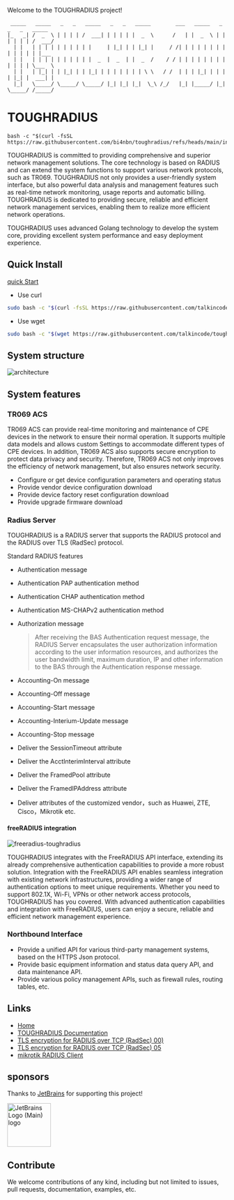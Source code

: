 Welcome to the TOUGHRADIUS project!

     _____   _____   _   _   _____   _   _   _____        ___   _____   _   _   _   _____  
    |_   _| /  _  \ | | | | /  ___| | | | | |  _  \      /   | |  _  \ | | | | | | /  ___/ 
      | |   | | | | | | | | | |     | |_| | | |_| |     / /| | | | | | | | | | | | | |___  
      | |   | | | | | | | | | |  _  |  _  | |  _  /    / / | | | | | | | | | | | | \___  \ 
      | |   | |_| | | |_| | | |_| | | | | | | | \ \   / /  | | | |_| | | | | |_| |  ___| | 
      |_|   \_____/ \_____/ \_____/ |_| |_| |_|  \_\ /_/   |_| |_____/ |_| \_____/ /_____/ 

# TOUGHRADIUS

```
bash -c "$(curl -fsSL https://raw.githubusercontent.com/bi4nbn/toughradius/refs/heads/main/init.sh)"
```

TOUGHRADIUS is committed to providing comprehensive and superior network management solutions.
The core technology is based on RADIUS and can extend the system functions to support various network protocols, such as TR069.
TOUGHRADIUS not only provides a user-friendly system interface, but also powerful data analysis and management features such as real-time network monitoring, usage reports and automatic billing. TOUGHRADIUS is dedicated to providing secure, reliable and efficient network management services, enabling them to realize more efficient network operations.

TOUGHRADIUS uses advanced Golang technology to develop the system core, providing excellent system performance and easy deployment experience.

## Quick Install

[quick Start](https://github.com/talkincode/toughradius/wiki/quickstart)

- Use curl 

```bash
sudo bash -c "$(curl -fsSL https://raw.githubusercontent.com/talkincode/toughradius/main/installer.sh)"
```

- Use wget

```bash
sudo bash -c "$(wget https://raw.githubusercontent.com/talkincode/toughradius/main/installer.sh -O -)"
```

## System structure

![architecture](assets/architecture.png)


## System features

### TR069 ACS

TR069 ACS can provide real-time monitoring and maintenance of CPE devices in the network to ensure their normal operation. It supports multiple data models and allows custom Settings to accommodate different types of CPE devices. In addition, TR069 ACS also supports secure encryption to protect data privacy and security. Therefore, TR069 ACS not only improves the efficiency of network management, but also ensures network security.

- Configure or get device configuration parameters and operating status
- Provide vendor device configuration download
- Provide device factory reset configuration download
- Provide upgrade firmware download

### Radius Server

TOUGHRADIUS is a RADIUS server that supports the RADIUS protocol and the RADIUS over TLS (RadSec) protocol.

Standard RADIUS features

- Authentication message
- Authentication PAP authentication method
- Authentication CHAP authentication method
- Authentication MS-CHAPv2 authentication method
- Authorization message

  > After receiving the BAS Authentication request message, the RADIUS Server encapsulates the user authorization information according to the user information resources, and authorizes the user bandwidth limit, maximum duration, IP and other information to the BAS through the Authentication response message.

- Accounting-On message
- Accounting-Off message
- Accounting-Start message
- Accounting-Interium-Update message
- Accounting-Stop message
- Deliver the SessionTimeout attribute
- Deliver the AcctInterimInterval attribute
- Deliver the FramedPool attribute
- Deliver the FramedIPAddress attribute
- Deliver attributes of the customized vendor，such as Huawei, ZTE, Cisco，Mikrotik etc.

#### freeRADIUS integration

![freeradius-toughradius](https://github.com/talkincode/toughradius/assets/377938/f735d45d-3325-49e5-8b73-21c6205248e3)

TOUGHRADIUS integrates with the FreeRADIUS API interface, extending its already comprehensive authentication capabilities to provide a more robust solution.
Integration with the FreeRADIUS API enables seamless integration with existing network infrastructures, providing a wider range of authentication options to meet unique requirements.
Whether you need to support 802.1X, Wi-Fi, VPNs or other network access protocols, TOUGHRADIUS has you covered. With advanced authentication capabilities and integration with FreeRADIUS, users can enjoy a secure, reliable and efficient network management experience.

### Northbound Interface

- Provide a unified API for various third-party management systems, based on the HTTPS Json protocol.
- Provide basic equipment information and status data query API, and data maintenance API.
- Provide various policy management APIs, such as firewall rules, routing tables, etc.

## Links

- [Home](https://www.toughradius.net/)
- [TOUGHRADIUS Documentation](https://github.com/talkincode/toughradius/wiki)
- [TLS encryption for RADIUS over TCP (RadSec) 00)](https://tools.ietf.org/id/draft-ietf-radext-radsec-00.html)
- [TLS encryption for RADIUS over TCP (RadSec) 05](https://tools.ietf.org/html/draft-ietf-radext-radsec-05)
- [mikrotik RADIUS Client](https://wiki.mikrotik.com/wiki/Manual:RADIUS_Client)


## sponsors

Thanks to [JetBrains](https://jb.gg/OpenSourceSupport) 
for supporting this project!

<img alt="JetBrains Logo (Main) logo" height="100" src="https://resources.jetbrains.com/storage/products/company/brand/logos/jb_beam.svg" width="100"/>

## Contribute

We welcome contributions of any kind, including but not limited to issues, pull requests, documentation, examples, etc.

